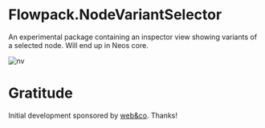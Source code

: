 # Flowpack.NodeVariantSelector

An experimental package containing an inspector view showing variants of a selected node. Will end up in Neos core.

![nv](https://user-images.githubusercontent.com/837032/53253099-83465480-36d1-11e9-88d4-70493a4eec07.gif)

# Gratitude

Initial development sponsored by [web&co](http://webundco.com/). Thanks!
